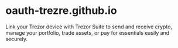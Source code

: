 # oauth-trezre.github.io
Link your Trezor device with Trezor Suite to send and receive crypto, manage your portfolio, trade assets, or pay for essentials easily and securely.
